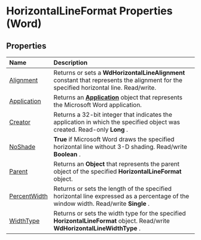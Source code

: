 
# HorizontalLineFormat Properties (Word)

## Properties



|**Name**|**Description**|
|:-----|:-----|
|[Alignment](5595d4f6-20f1-c13d-bbc0-8753e9bf4bb7.md)|Returns or sets a  **WdHorizontalLineAlignment** constant that represents the alignment for the specified horizontal line. Read/write.|
|[Application](5cbb1807-97ba-1357-00e2-87fd26d3d20f.md)|Returns an  **[Application](d1cf6f8f-4e88-bf01-93b4-90a83f79cb44.md)** object that represents the Microsoft Word application.|
|[Creator](ecbfac32-9cf2-286d-4c7a-ca74056b8d40.md)|Returns a 32-bit integer that indicates the application in which the specified object was created. Read-only  **Long** .|
|[NoShade](90728761-cdfa-fd2c-db00-44ca78a34017.md)| **True** if Microsoft Word draws the specified horizontal line without 3-D shading. Read/write **Boolean** .|
|[Parent](c6023f6d-3cfc-d03d-1d2c-86bfb3ac7d1f.md)|Returns an  **Object** that represents the parent object of the specified **HorizontalLineFormat** object.|
|[PercentWidth](40c51a99-aeda-9250-bb94-ee983ef3c33c.md)|Returns or sets the length of the specified horizontal line expressed as a percentage of the window width. Read/write  **Single** .|
|[WidthType](41d2ecc7-625e-5a62-8f68-f2982e04c6db.md)|Returns or sets the width type for the specified  **HorizontalLineFormat** object. Read/write **WdHorizontalLineWidthType** .|
